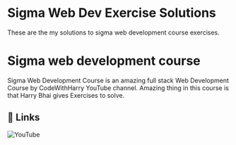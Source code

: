 
# Sigma Web Dev Exercise Solutions 

These are the my solutions to sigma web development course exercises.

# Sigma web development course
Sigma Web Development Course is an amazing full stack Web Development Course by CodeWithHarry YouTube channel.  Amazing thing in this course is that Harry Bhai gives Exercises to solve.




## 🔗 Links
![YouTube](https://img.shields.io/badge/CodeWithHarry-%23FF0000.svg?style=for-the-badge&logo=YouTube&logoColor=white)

